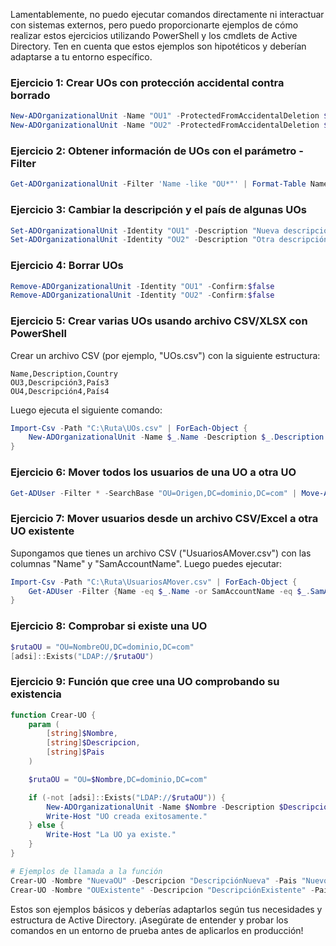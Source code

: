 Lamentablemente, no puedo ejecutar comandos directamente ni interactuar con sistemas externos, pero puedo proporcionarte ejemplos de cómo realizar estos ejercicios utilizando PowerShell y los cmdlets de Active Directory. Ten en cuenta que estos ejemplos son hipotéticos y deberían adaptarse a tu entorno específico.

### Ejercicio 1: Crear UOs con protección accidental contra borrado

```powershell
New-ADOrganizationalUnit -Name "OU1" -ProtectedFromAccidentalDeletion $true
New-ADOrganizationalUnit -Name "OU2" -ProtectedFromAccidentalDeletion $true
```

### Ejercicio 2: Obtener información de UOs con el parámetro -Filter

```powershell
Get-ADOrganizationalUnit -Filter 'Name -like "OU*"' | Format-Table Name, DistinguishedName
```

### Ejercicio 3: Cambiar la descripción y el país de algunas UOs

```powershell
Set-ADOrganizationalUnit -Identity "OU1" -Description "Nueva descripción" -Country "NuevoPaís"
Set-ADOrganizationalUnit -Identity "OU2" -Description "Otra descripción" -Country "OtroPaís"
```

### Ejercicio 4: Borrar UOs

```powershell
Remove-ADOrganizationalUnit -Identity "OU1" -Confirm:$false
Remove-ADOrganizationalUnit -Identity "OU2" -Confirm:$false
```

### Ejercicio 5: Crear varias UOs usando archivo CSV/XLSX con PowerShell

Crear un archivo CSV (por ejemplo, "UOs.csv") con la siguiente estructura:

```csv
Name,Description,Country
OU3,Descripción3,País3
OU4,Descripción4,País4
```

Luego ejecuta el siguiente comando:

```powershell
Import-Csv -Path "C:\Ruta\UOs.csv" | ForEach-Object {
    New-ADOrganizationalUnit -Name $_.Name -Description $_.Description -Country $_.Country
}
```

### Ejercicio 6: Mover todos los usuarios de una UO a otra UO

```powershell
Get-ADUser -Filter * -SearchBase "OU=Origen,DC=dominio,DC=com" | Move-ADObject -TargetPath "OU=Destino,DC=dominio,DC=com"
```

### Ejercicio 7: Mover usuarios desde un archivo CSV/Excel a otra UO existente

Supongamos que tienes un archivo CSV ("UsuariosAMover.csv") con las columnas "Name" y "SamAccountName". Luego puedes ejecutar:

```powershell
Import-Csv -Path "C:\Ruta\UsuariosAMover.csv" | ForEach-Object {
    Get-ADUser -Filter {Name -eq $_.Name -or SamAccountName -eq $_.SamAccountName} | Move-ADObject -TargetPath "OU=Destino,DC=dominio,DC=com"
}
```

### Ejercicio 8: Comprobar si existe una UO

```powershell
$rutaOU = "OU=NombreOU,DC=dominio,DC=com"
[adsi]::Exists("LDAP://$rutaOU")
```

### Ejercicio 9: Función que cree una UO comprobando su existencia

```powershell
function Crear-UO {
    param (
        [string]$Nombre,
        [string]$Descripcion,
        [string]$Pais
    )

    $rutaOU = "OU=$Nombre,DC=dominio,DC=com"

    if (-not [adsi]::Exists("LDAP://$rutaOU")) {
        New-ADOrganizationalUnit -Name $Nombre -Description $Descripcion -Country $Pais
        Write-Host "UO creada exitosamente."
    } else {
        Write-Host "La UO ya existe."
    }
}

# Ejemplos de llamada a la función
Crear-UO -Nombre "NuevaOU" -Descripcion "DescripciónNueva" -Pais "NuevoPais"
Crear-UO -Nombre "OUExistente" -Descripcion "DescripciónExistente" -Pais "ExistentePais"
```

Estos son ejemplos básicos y deberías adaptarlos según tus necesidades y estructura de Active Directory. ¡Asegúrate de entender y probar los comandos en un entorno de prueba antes de aplicarlos en producción!